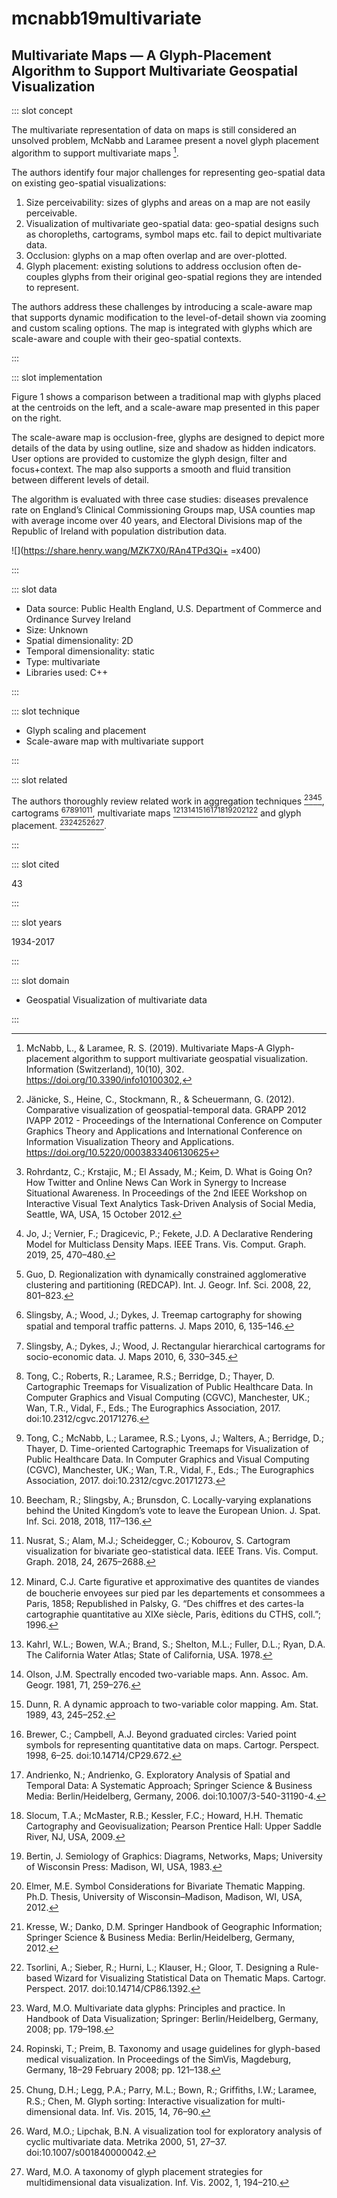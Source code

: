 # mcnabb19multivariate

## Multivariate Maps — A Glyph-Placement Algorithm to Support Multivariate Geospatial Visualization

<Paper>

::: slot concept

The multivariate representation of data on maps is still considered an unsolved problem, McNabb and Laramee present a novel glyph placement algorithm to support multivariate maps [^O].

The authors identify four major challenges for representing geo-spatial data on existing geo-spatial visualizations:

1. Size perceivability: sizes of glyphs and areas on a map are not easily perceivable.
1. Visualization of multivariate geo-spatial data: geo-spatial designs such as choropleths, cartograms, symbol maps etc. fail to depict multivariate data.
1. Occlusion: glyphs on a map often overlap and are over-plotted.
1. Glyph placement: existing solutions to address occlusion often de-couples glyphs from their original geo-spatial regions they are intended to represent.

The authors address these challenges by introducing a scale-aware map that supports dynamic modification to the level-of-detail shown via zooming and custom scaling options. The map is integrated with glyphs which are scale-aware and couple with their geo-spatial contexts.

:::

::: slot implementation

Figure 1 shows a comparison between a traditional map with glyphs placed at the centroids on the left, and a scale-aware map presented in this paper on the right.

The scale-aware map is occlusion-free, glyphs are designed to depict more details of the data by using outline, size and shadow as hidden indicators. User options are provided to customize the glyph design, filter and focus+context. The map also supports a smooth and fluid transition between different levels of detail.

The algorithm is evaluated with three case studies: diseases prevalence rate on England’s Clinical Commissioning Groups map, USA counties map with average income over 40 years, and Electoral Divisions map of the Republic of Ireland with population distribution data.

<div class="center">

![](https://share.henry.wang/MZK7X0/RAn4TPd3Qi+ =x400)

</div>

:::

::: slot data

- Data source: Public Health England, U.S. Department of Commerce and Ordinance Survey Ireland
- Size: Unknown
- Spatial dimensionality: 2D
- Temporal dimensionality: static
- Type: multivariate
- Libraries used: C++

:::

::: slot technique

- Glyph scaling and placement
- Scale-aware map with multivariate support

:::

::: slot related

The authors thoroughly review related work in aggregation techniques [^R1][^R2][^R3][^R4], cartograms [^R5][^R6][^R7][^R8][^R9][^R10], multivariate maps [^R11][^R12][^R13][^R14][^R15][^R16][^R17][^R18][^R19][^R20][^R21] and glyph placement. [^R22][^R23][^R24][^R25][^R26].

:::

::: slot cited

43

:::

::: slot years

1934-2017

:::

::: slot domain

- Geospatial Visualization of multivariate data

:::

</Paper>

[^O]: McNabb, L., & Laramee, R. S. (2019). Multivariate Maps-A Glyph-placement algorithm to support multivariate geospatial visualization. Information (Switzerland), 10(10), 302. https://doi.org/10.3390/info10100302,

[^R1]: Jänicke, S., Heine, C., Stockmann, R., & Scheuermann, G. (2012). Comparative visualization of geospatial-temporal data. GRAPP 2012 IVAPP 2012 - Proceedings of the International Conference on Computer Graphics Theory and Applications and International Conference on Information Visualization Theory and Applications. https://doi.org/10.5220/0003833406130625

[^R2]: Rohrdantz, C.; Krstajic, M.; El Assady, M.; Keim, D. What is Going On? How Twitter and Online News Can Work in Synergy to Increase Situational Awareness. In Proceedings of the 2nd IEEE Workshop on Interactive Visual Text Analytics Task-Driven Analysis of Social Media, Seattle, WA, USA, 15 October 2012.

[^R3]: Jo, J.; Vernier, F.; Dragicevic, P.; Fekete, J.D. A Declarative Rendering Model for Multiclass Density Maps. IEEE Trans. Vis. Comput. Graph. 2019, 25, 470–480.

[^R4]: Guo, D. Regionalization with dynamically constrained agglomerative clustering and partitioning (REDCAP). Int. J. Geogr. Inf. Sci. 2008, 22, 801–823. 

[^R5]: Slingsby, A.; Wood, J.; Dykes, J. Treemap cartography for showing spatial and temporal trafﬁc patterns. J. Maps 2010, 6, 135–146.

[^R6]:  Slingsby, A.; Dykes, J.; Wood, J. Rectangular hierarchical cartograms for socio-economic data. J. Maps 2010, 6, 330–345.

[^R7]:  Tong, C.; Roberts, R.; Laramee, R.S.; Berridge, D.; Thayer, D. Cartographic Treemaps for Visualization of Public Healthcare Data. In Computer Graphics and Visual Computing (CGVC), Manchester, UK.; Wan, T.R., Vidal, F., Eds.; The Eurographics Association, 2017. doi:10.2312/cgvc.20171276.

[^R8]:  Tong, C.; McNabb, L.; Laramee, R.S.; Lyons, J.; Walters, A.; Berridge, D.; Thayer, D. Time-oriented Cartographic Treemaps for Visualization of Public Healthcare Data. In Computer Graphics and Visual Computing (CGVC), Manchester, UK.; Wan, T.R., Vidal, F., Eds.; The Eurographics Association, 2017. doi:10.2312/cgvc.20171273.

[^R9]:  Beecham, R.; Slingsby, A.; Brunsdon, C. Locally-varying explanations behind the United Kingdom’s vote to leave the European Union. J. Spat. Inf. Sci. 2018, 2018, 117–136.

[^R10]:  Nusrat, S.; Alam, M.J.; Scheidegger, C.; Kobourov, S. Cartogram visualization for bivariate geo-statistical data. IEEE Trans. Vis. Comput. Graph. 2018, 24, 2675–2688.

[^R11]:  Minard, C.J. Carte ﬁgurative et approximative des quantites de viandes de boucherie envoyees sur pied par les departements et consommees a Paris, 1858; Republished in Palsky, G. “Des chiffres et des cartes-la cartographie quantitative au XIXe siècle, Paris, èditions du CTHS, coll.”; 1996.

[^R12]:  Kahrl, W.L.; Bowen, W.A.; Brand, S.; Shelton, M.L.; Fuller, D.L.; Ryan, D.A. The California Water Atlas; State of California, USA. 1978.

[^R13]:  Olson, J.M. Spectrally encoded two-variable maps. Ann. Assoc. Am. Geogr. 1981, 71, 259–276.

[^R14]:  Dunn, R. A dynamic approach to two-variable color mapping. Am. Stat. 1989, 43, 245–252.

[^R15]:  Brewer, C.; Campbell, A.J. Beyond graduated circles: Varied point symbols for representing quantitative data on maps. Cartogr. Perspect. 1998, 6–25. doi:10.14714/CP29.672.

[^R16]:  Andrienko, N.; Andrienko, G. Exploratory Analysis of Spatial and Temporal Data: A Systematic Approach; Springer Science & Business Media: Berlin/Heidelberg, Germany, 2006. doi:10.1007/3-540-31190-4.

[^R17]:  Slocum, T.A.; McMaster, R.B.; Kessler, F.C.; Howard, H.H. Thematic Cartography and Geovisualization; Pearson Prentice Hall: Upper Saddle River, NJ, USA, 2009.

[^R18]:  Bertin, J. Semiology of Graphics: Diagrams, Networks, Maps; University of Wisconsin Press: Madison, WI, USA, 1983.

[^R19]:  Elmer, M.E. Symbol Considerations for Bivariate Thematic Mapping. Ph.D. Thesis, University of Wisconsin–Madison, Madison, WI, USA, 2012.

[^R20]:  Kresse, W.; Danko, D.M. Springer Handbook of Geographic Information; Springer Science & Business Media: Berlin/Heidelberg, Germany, 2012.

[^R21]:  Tsorlini, A.; Sieber, R.; Hurni, L.; Klauser, H.; Gloor, T. Designing a Rule-based Wizard for Visualizing Statistical Data on Thematic Maps. Cartogr. Perspect. 2017. doi:10.14714/CP86.1392.

[^R22]:  Ward, M.O. Multivariate data glyphs: Principles and practice. In Handbook of Data Visualization; Springer: Berlin/Heidelberg, Germany, 2008; pp. 179–198.

[^R23]:  Ropinski, T.; Preim, B. Taxonomy and usage guidelines for glyph-based medical visualization. In Proceedings of the SimVis, Magdeburg, Germany, 18–29 February 2008; pp. 121–138.

[^R24]:  Chung, D.H.; Legg, P.A.; Parry, M.L.; Bown, R.; Grifﬁths, I.W.; Laramee, R.S.; Chen, M. Glyph sorting: Interactive visualization for multi-dimensional data. Inf. Vis. 2015, 14, 76–90.

[^R25]:  Ward, M.O.; Lipchak, B.N. A visualization tool for exploratory analysis of cyclic multivariate data. Metrika 2000, 51, 27–37. doi:10.1007/s001840000042.

[^R26]:  Ward, M.O. A taxonomy of glyph placement strategies for multidimensional data visualization. Inf. Vis. 2002, 1, 194–210.
